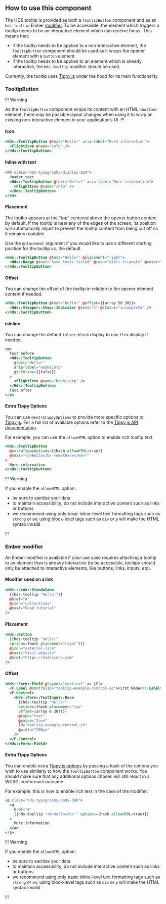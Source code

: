 ## How to use this component

The HDS tooltip is provided as both a `TooltipButton` component and as an `hds-tooltip` Ember [modifier](/components/tooltip?tab=code#ember-modifier). To be accessible, the element which triggers a tooltip needs to be an interactive element which can receive focus. This means that:

* if the tooltip needs to be applied to a non-interactive element, the `TooltipButton` component should be used as it wraps the opener element with a `button` element.
* if the tooltip needs to be applied to an element which is already interactive, the `hds-tooltip` modifier should be used.

Currently, the tooltip uses [Tippy.js](https://atomiks.github.io/tippyjs/) under the hood for its main functionality.

<!-- use the same heading order from Guidelines -->
### TooltipButton

!!! Warning

As the `TooltipButton` component wraps its content with an HTML `<button>` element, there may be possible layout changes when using it to wrap an existing non-interactive element in your application’s UI.
!!!

#### Icon
```handlebars
<Hds::TooltipButton @text="Hello!" aria-label="More information">
  <FlightIcon @name="info" />
</Hds::TooltipButton>
```

#### Inline with text
```handlebars
<h4 class="hds-typography-display-100">
  Header text
  <Hds::TooltipButton @text="Hello!" aria-label="More information">
    <FlightIcon @name="info" />
  </Hds::TooltipButton>
</h4>
```

#### Placement

The tooltip appears at the “top” centered above the opener button content by default. If the tooltip is near any of the edges of the screen, its position will automatically adjust to prevent the tooltip content from being cut off so it remains readable.

Use the `@placement` argument if you would like to use a different starting position for the tooltip vs. the default.


```handlebars
<Hds::TooltipButton @text="Hello!" @placement="right">
  <Hds::Badge @text="Some tests failed" @icon="alert-triangle" @color="warning" />
</Hds::TooltipButton>
```

#### Offset

You can change the offset of the tooltip in relation to the opener element content if needed.

```handlebars
<Hds::TooltipButton @text="Hello!" @offset={{array 50 30}}>
  <Hds::Stepper::Step::Indicator @text="1" @status="incomplete" />
</Hds::TooltipButton>
```

#### isInline

You can change the default `inline-block` display to use `flex` display if needed.

```handlebars
<p>
  Text before
  <Hds::TooltipButton 
    @text="Hello!" 
    aria-label="HashiCorp" 
    @isInline={{false}}
  >
    <FlightIcon @name="hashicorp" />
  </Hds::TooltipButton>
  Text after
</p>
```

#### Extra Tippy Options

You can use `@extraTippyOptions` to provide more specific options to [Tippy.js](https://atomiks.github.io/tippyjs/). For a full list of available options refer to the [Tippy.js API documentation](https://atomiks.github.io/tippyjs/v6/all-props/).

For example, you can use the `allowHTML` option to enable rich tooltip text:

```handlebars
<Hds::TooltipButton
  @extraTippyOptions={{hash allowHTML=true}}
  @text="<b>Hello</b> <em>there</em>!"
>
  More information
</Hds::TooltipButton>
```

!!! Warning

If you enable the `allowHTML` option:
- be sure to sanitize your data
- to maintain accessibility, do not include interactive content such as links or buttons
- we recommend using only basic inline-level text formatting tags such as `strong` or `em`; using block-level tags such as `div` or `p` will make the HTML syntax invalid

!!!

### Ember modifier

An Ember modifier is available if your use case requires attaching a tooltip to an element than is already interactive (to be accessible, tooltips should only be attached to interactive elements, like buttons, links, inputs, etc).

#### Modifier used on a link

```handlebars
<Hds::Link::Standalone 
  {{hds-tooltip "Hello!"}} 
  @href="#" 
  @icon="collections" 
  @text="Read tutorial" 
/>
```

#### Placement
```handlebars
<Hds::Button 
  {{hds-tooltip "Hello!" 
  options=(hash placement="right")}} 
  @icon="external-link" 
  @text="Visit website" 
  @href="https://hashicorp.com" 
/>
```

#### Offset
```handlebars
<Hds::Form::Field @layout="vertical" as |F|>
  <F.Label @controlId="tooltip-example-control-id">First Name</F.Label>
  <F.Control>
    <Hds::Form::TextInput::Base 
      {{hds-tooltip "Hello!" 
      options=(hash placement="top" 
      offset=(array 0 30))}} 
      @type="text" 
      @value="Jane" 
      id="tooltip-example-control-id"
      @width="200px" 
    />
  </F.Control>
</Hds::Form::Field>
```

#### Extra Tippy Options

You can enable extra [Tippy.js options](https://atomiks.github.io/tippyjs/v6/all-props/) by passing a hash of the options you wish to use similarly to how the `TooltipButton` component works. You should make sure that any additional options chosen will still result in a WCAG-conformant outcome.

For example, this is how to enable rich text in the case of the modifier:

```handlebars
<p class="hds-typography-body-300">
  <a 
    href="#" 
    {{hds-tooltip "<b>Hello</b>!" options=(hash allowHTML=true)}}
  >
    More information
  </a>
</p>
```

!!! Warning

If you enable the `allowHTML` option:
- be sure to sanitize your data
- to maintain accessibility, do not include interactive content such as links or buttons
- we recommend using only basic inline-level text formatting tags such as `strong` or `em`; using block-level tags such as `div` or `p` will make the HTML syntax invalid

!!!
